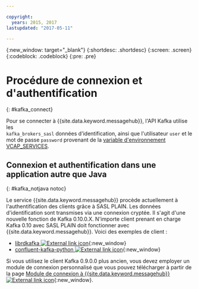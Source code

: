 ```yaml
---

copyright:
  years: 2015, 2017
lastupdated: "2017-05-11"

---
```


{:new_window: target="_blank"}
{:shortdesc: .shortdesc}
{:screen: .screen}
{:codeblock: .codeblock}
{:pre: .pre}

# Procédure de connexion et d'authentification
{: #kafka_connect}


Pour se connecter à {{site.data.keyword.messagehub}}, l'API Kafka utilise les  
<code>kafka_brokers_sasl</code> données d'identification, ainsi que l'utilisateur <code>user</code> et le mot de passe
<code>password</code> provenant de la [variable d'environnement VCAP_SERVICES](/docs/services/MessageHub/messagehub071.html).

## Connexion et authentification dans une application autre que Java
{: #kafka_notjava notoc}

Le service {{site.data.keyword.messagehub}} procède actuellement à l'authentification des
clients grâce à SASL PLAIN. Les données d'identification sont transmises via une connexion cryptée.
Il s'agit d'une nouvelle fonction de Kafka 0.10.0.X. N'importe client prenant en charge
Kafka 0.10 avec SASL PLAIN doit fonctionner avec {{site.data.keyword.messagehub}}. Voici des exemples de client :

* [librdkafka ![External link icon](../../icons/launch-glyph.svg "External link icon")](https://github.com/edenhill/librdkafka/){:new_window}
* [confluent-kafka-python ![External link icon](../../icons/launch-glyph.svg "External link icon")](https://github.com/confluentinc/confluent-kafka-python){:new_window}

Si vous utilisez le client Kafka 0.9.0.0 plus ancien, vous devez employer un module de connexion personnalisé que vous pouvez télécharger à partir de la page [Module de connexion à {{site.data.keyword.messagehub}} ![External link icon](../../icons/launch-glyph.svg "External link icon")](https://github.com/ibm-messaging/message-hub-samples/blob/master/kafka-0.9/message-hub-login-library/messagehub.login-1.0.0.jar){:new_window}.

